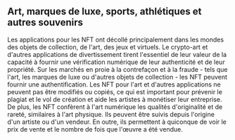 ## Art, marques de luxe, sports, athlétiques et autres souvenirs
Les applications pour les NFT ont décollé principalement dans les mondes des objets de collection, de l'art, des jeux et virtuels.
Le crypto-art et d'autres applications de divertissement tirent l'essentiel de leur valeur de la capacité à fournir une vérification numérique de leur authenticité et de leur propriété. Sur les marchés en proie à la contrefaçon et à la fraude - tels que l'art, les marques de luxe ou d'autres objets de collection - les NFT peuvent fournir une authentification. Les NFT pour l'art et d'autres applications ne peuvent pas être modifiés ou copiés, ce qui est important pour prévenir le plagiat et le vol de création et aide les artistes à monétiser leur entreprise. De plus, les NFT confèrent à l'art numérique les qualités d'originalité et de rareté, similaires à l'art physique. Ils peuvent être suivis depuis l'origine d'un artiste ou d'un vendeur. En outre, ils permettent à quiconque de voir le prix de vente et le nombre de fois que l'œuvre a été vendue.
